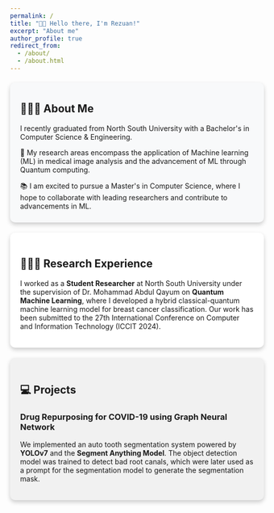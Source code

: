 ```yaml
---
permalink: /
title: "👋🏼 Hello there, I'm Rezuan!"
excerpt: "About me"
author_profile: true
redirect_from: 
  - /about/
  - /about.html
---
```




<div style="box-shadow: 0 4px 8px rgba(0, 0, 0, 0.2); padding: 10px 20px; border-radius: 10px; background-color: #f8f9fa; margin: 20px 0;">
  <h2>👨🏻‍💻 About Me</h2>
  <p>I recently graduated from North South University with a Bachelor's in Computer Science & Engineering.</p>
  <p>🔬 My research areas encompass the application of Machine learning (ML) in medical image analysis and the advancement of ML through Quantum computing.</p>
  <p>📚 I am excited to pursue a Master's in Computer Science, where I hope to collaborate with leading researchers and contribute to advancements in ML.</p>
</div>

<div style="box-shadow: 0 4px 8px rgba(0, 0, 0, 0.2); padding: 20px; border-radius: 10px; background-color: #ffffff; margin: 20px 0;">
  <h2>👨🏻‍🔬 Research Experience</h2>
  <p>I worked as a <strong>Student Researcher</strong> at North South University under the supervision of Dr. Mohammad Abdul Qayum on <strong>Quantum Machine Learning</strong>, where I developed a hybrid classical-quantum machine learning model for breast cancer classification. Our work has been submitted to the 27th International Conference on Computer and Information Technology (ICCIT 2024).</p>
</div>

<div style="box-shadow: 0 4px 8px rgba(0, 0, 0, 0.2); padding: 20px; border-radius: 10px; background-color: #f1f1f1; margin: 20px 0;">
  <h2>💻 Projects</h2>
  <h3>Drug Repurposing for COVID-19 using Graph Neural Network</h3>
  <p>We implemented an auto tooth segmentation system powered by <strong>YOLOv7</strong> and the <strong>Segment Anything Model</strong>. The object detection model was trained to detect bad root canals, which were later used as a prompt for the segmentation model to generate the segmentation mask.</p>
</div>
